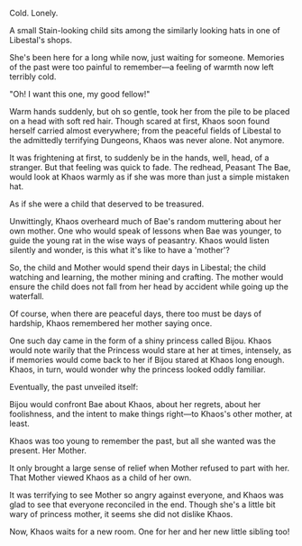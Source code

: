Cold. Lonely.

A small Stain-looking child sits among the similarly looking hats in one of Libestal's shops. 

She's been here for a long while now, just waiting for someone. Memories of the past were too painful to remember—a feeling of warmth now left terribly cold.

"Oh! I want this one, my good fellow!"

Warm hands suddenly, but oh so gentle, took her from the pile to be placed on a head with soft red hair. Though scared at first, Khaos soon found herself carried almost everywhere; from the peaceful fields of Libestal to the admittedly terrifying Dungeons, Khaos was never alone. Not anymore.

It was frightening at first, to suddenly be in the hands, well, head, of a stranger. But that feeling was quick to fade. The redhead, Peasant The Bae, would look at Khaos warmly as if she was more than just a simple mistaken hat.

As if she were a child that deserved to be treasured. 

Unwittingly, Khaos overheard much of Bae's random muttering about her own mother. One who would speak of lessons when Bae was younger, to guide the young rat in the wise ways of peasantry. Khaos would listen silently and wonder, is this what it's like to have a 'mother'?

So, the child and Mother would spend their days in Libestal; the child watching and learning, the mother mining and crafting. The mother would ensure the child does not fall from her head by accident while going up the waterfall. 

Of course, when there are peaceful days, there too must be days of hardship, Khaos remembered her mother saying once.

One such day came in the form of a shiny princess called Bijou. Khaos would note warily that the Princess would stare at her at times, intensely, as if memories would come back to her if Bijou stared at Khaos long enough. Khaos, in turn, would wonder why the princess looked oddly familiar.

Eventually, the past unveiled itself:

Bijou would confront Bae about Khaos, about her regrets, about her foolishness, and the intent to make things right—to Khaos's other mother, at least.

Khaos was too young to remember the past, but all she wanted was the present. Her Mother.

It only brought a large sense of relief when Mother refused to part with her. That Mother viewed Khaos as a child of her own.

It was terrifying to see Mother so angry against everyone, and Khaos was glad to see that everyone reconciled in the end. Though she's a little bit wary of princess mother, it seems she did not dislike Khaos. 

Now, Khaos waits for a new room. One for her and her new little sibling too!